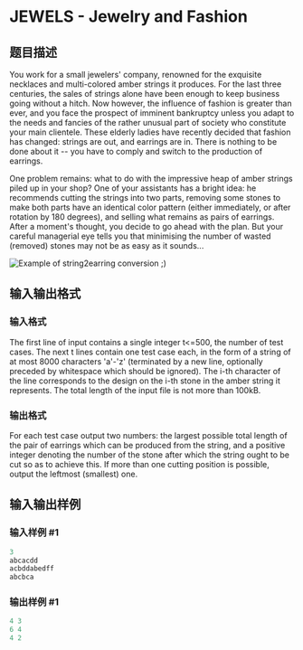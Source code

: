 # JEWELS - Jewelry and Fashion

## 题目描述

You work for a small jewelers' company, renowned for the exquisite necklaces and multi-colored amber strings it produces. For the last three centuries, the sales of strings alone have been enough to keep business going without a hitch. Now however, the influence of fashion is greater than ever, and you face the prospect of imminent bankruptcy unless you adapt to the needs and fancies of the rather unusual part of society who constitute your main clientele. These elderly ladies have recently decided that fashion has changed: strings are out, and earrings are in. There is nothing to be done about it -- you have to comply and switch to the production of earrings.

One problem remains: what to do with the impressive heap of amber strings piled up in your shop? One of your assistants has a bright idea: he recommends cutting the strings into two parts, removing some stones to make both parts have an identical color pattern (either immediately, or after rotation by 180 degrees), and selling what remains as pairs of earrings. After a moment's thought, you decide to go ahead with the plan. But your careful managerial eye tells you that minimising the number of wasted (removed) stones may not be as easy as it sounds...

![Example of string2earring conversion ;)](https://cdn.luogu.com.cn/upload/vjudge_pic/SP226/bd90ef4791e6ca17c49823a0b19aa8159ca35295.png)

## 输入输出格式

### 输入格式

The first line of input contains a single integer t<=500, the number of test cases. The next t lines contain one test case each, in the form of a string of at most 8000 characters 'a'-'z' (terminated by a new line, optionally preceded by whitespace which should be ignored). The i-th character of the line corresponds to the design on the i-th stone in the amber string it represents. The total length of the input file is not more than 100kB.

### 输出格式

For each test case output two numbers: the largest possible total length of the pair of earrings which can be produced from the string, and a positive integer denoting the number of the stone after which the string ought to be cut so as to achieve this. If more than one cutting position is possible, output the leftmost (smallest) one.

## 输入输出样例

### 输入样例 #1

```cpp
3
abcacdd
acbddabedff
abcbca
```


### 输出样例 #1

```cpp
4 3
6 4
4 2
```


